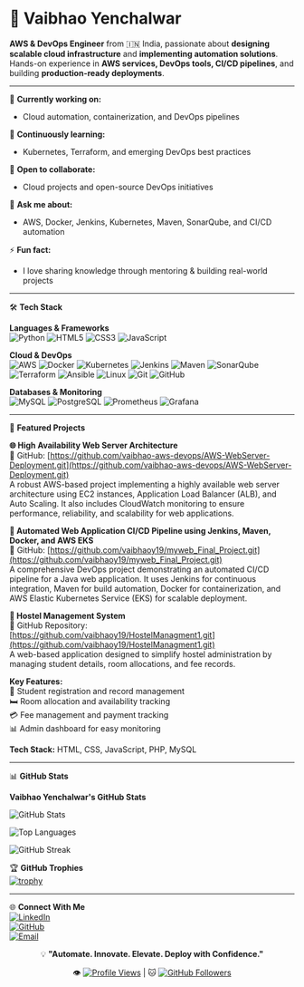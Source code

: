 # 🚀 Vaibhao Yenchalwar

**AWS & DevOps Engineer** from 🇮🇳 India, passionate about **designing scalable cloud infrastructure** and **implementing automation solutions**.  
Hands-on experience in **AWS services, DevOps tools, CI/CD pipelines**, and building **production-ready deployments**.

---

🔭 **Currently working on:**  
- Cloud automation, containerization, and DevOps pipelines

🌱 **Continuously learning:**  
- Kubernetes, Terraform, and emerging DevOps best practices

👯 **Open to collaborate:**  
- Cloud projects and open-source DevOps initiatives

💬 **Ask me about:**  
- AWS, Docker, Jenkins, Kubernetes, Maven, SonarQube, and CI/CD automation

⚡ **Fun fact:**  
- I love sharing knowledge through mentoring & building real-world projects

---

🛠️ **Tech Stack**

**Languages & Frameworks**  
![Python](https://img.shields.io/badge/Python-3776AB?style=for-the-badge&logo=python&logoColor=white) ![HTML5](https://img.shields.io/badge/HTML5-E34F26?style=for-the-badge&logo=html5&logoColor=white) ![CSS3](https://img.shields.io/badge/CSS3-1572B6?style=for-the-badge&logo=css3&logoColor=white) ![JavaScript](https://img.shields.io/badge/JavaScript-F7DF1E?style=for-the-badge&logo=javascript&logoColor=black)

**Cloud & DevOps**  
![AWS](https://img.shields.io/badge/AWS-232F3E?style=for-the-badge&logo=amazon-aws&logoColor=white) ![Docker](https://img.shields.io/badge/Docker-2496ED?style=for-the-badge&logo=docker&logoColor=white) ![Kubernetes](https://img.shields.io/badge/Kubernetes-326CE5?style=for-the-badge&logo=kubernetes&logoColor=white) ![Jenkins](https://img.shields.io/badge/Jenkins-D24939?style=for-the-badge&logo=jenkins&logoColor=white) ![Maven](https://img.shields.io/badge/Maven-C71A36?style=for-the-badge&logo=apache-maven&logoColor=white) ![SonarQube](https://img.shields.io/badge/SonarQube-4E9BCD?style=for-the-badge&logo=sonarqube&logoColor=white) ![Terraform](https://img.shields.io/badge/Terraform-7B42BC?style=for-the-badge&logo=terraform&logoColor=white) ![Ansible](https://img.shields.io/badge/Ansible-EE0000?style=for-the-badge&logo=ansible&logoColor=white) ![Linux](https://img.shields.io/badge/Linux-FCC624?style=for-the-badge&logo=linux&logoColor=black) ![Git](https://img.shields.io/badge/Git-F05032?style=for-the-badge&logo=git&logoColor=white) ![GitHub](https://img.shields.io/badge/GitHub-181717?style=for-the-badge&logo=github&logoColor=white)

**Databases & Monitoring**  
![MySQL](https://img.shields.io/badge/MySQL-4479A1?style=for-the-badge&logo=mysql&logoColor=white) ![PostgreSQL](https://img.shields.io/badge/PostgreSQL-336791?style=for-the-badge&logo=postgresql&logoColor=white) ![Prometheus](https://img.shields.io/badge/Prometheus-E6522C?style=for-the-badge&logo=prometheus&logoColor=white) ![Grafana](https://img.shields.io/badge/Grafana-F46800?style=for-the-badge&logo=grafana&logoColor=white)

---

🚀 **Featured Projects**  

**🌐 High Availability Web Server Architecture**  
🚀 GitHub: [https://github.com/vaibhao-aws-devops/AWS-WebServer-Deployment.git](https://github.com/vaibhao-aws-devops/AWS-WebServer-Deployment.git)  
A robust AWS-based project implementing a highly available web server architecture using EC2 instances, Application Load Balancer (ALB), and Auto Scaling. It also includes CloudWatch monitoring to ensure performance, reliability, and scalability for web applications.

**🤖 Automated Web Application CI/CD Pipeline using Jenkins, Maven, Docker, and AWS EKS**  
🚀 GitHub: [https://github.com/vaibhaoy19/myweb_Final_Project.git](https://github.com/vaibhaoy19/myweb_Final_Project.git)  
A comprehensive DevOps project demonstrating an automated CI/CD pipeline for a Java web application. It uses Jenkins for continuous integration, Maven for build automation, Docker for containerization, and AWS Elastic Kubernetes Service (EKS) for scalable deployment.

**🏨 Hostel Management System**  
🔗 GitHub Repository: [https://github.com/vaibhaoy19/HostelManagment1.git](https://github.com/vaibhaoy19/HostelManagment1.git)  
A web-based application designed to simplify hostel administration by managing student details, room allocations, and fee records.  

**Key Features:**  
📌 Student registration and record management  
🛏️ Room allocation and availability tracking  
💳 Fee management and payment tracking  
📊 Admin dashboard for easy monitoring  

**Tech Stack:** HTML, CSS, JavaScript, PHP, MySQL

---

📊 **GitHub Stats**  

**Vaibhao Yenchalwar's GitHub Stats**  

<!-- Circular stats for contributions -->
![GitHub Stats](https://github-readme-stats.vercel.app/api?username=vaibhaoy19&show_icons=true&theme=radical&hide_border=true)

<!-- Top Languages Circular Chart -->
![Top Languages](https://github-readme-stats.vercel.app/api/top-langs/?username=vaibhaoy19&layout=compact&theme=radical&hide_border=true&langs_count=6)

<!-- GitHub Streak Circular -->
![GitHub Streak](https://github-readme-streak-stats.herokuapp.com/?user=vaibhaoy19&theme=radical&hide_border=true)

🏆 **GitHub Trophies**  
[![trophy](https://github-profile-trophy.vercel.app/?username=vaibhaoy19&theme=radical&no-frame=true&margin-w=10)](https://github.com/ryo-ma/github-profile-trophy)

---

🌐 **Connect With Me**  
[![LinkedIn](https://img.shields.io/badge/LinkedIn-0A66C2?style=for-the-badge&logo=linkedin&logoColor=white)](https://www.linkedin.com/in/vaibhao-y-b2757277)  
[![GitHub](https://img.shields.io/badge/GitHub-181717?style=for-the-badge&logo=github&logoColor=white)](https://github.com/vaibhaoy19)  
[![Email](https://img.shields.io/badge/Email-D14836?style=for-the-badge&logo=gmail&logoColor=white)](mailto:vaibhaoy1908@gmail.com)

<div align="center">

💡 **"Automate. Innovate. Elevate. Deploy with Confidence."**  

👁️ [![Profile Views](https://komarev.com/ghpvc/?username=vaibhaoy19&style=flat-square&color=green)](https://github.com/vaibhaoy19) | 🐱 [![GitHub Followers](https://img.shields.io/github/followers/vaibhaoy19?style=flat-square&logo=github&logoColor=white)](https://github.com/vaibhaoy19)

</div>
